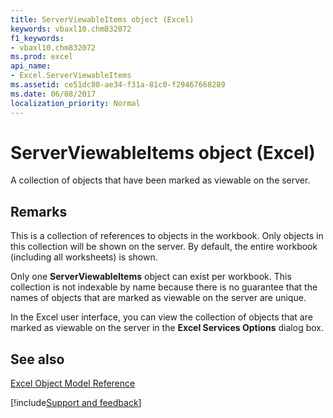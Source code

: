 ```yaml
---
title: ServerViewableItems object (Excel)
keywords: vbaxl10.chm832072
f1_keywords:
- vbaxl10.chm832072
ms.prod: excel
api_name:
- Excel.ServerViewableItems
ms.assetid: ce51dc80-ae34-f31a-81c0-f29467668289
ms.date: 06/08/2017
localization_priority: Normal
---
```



# ServerViewableItems object (Excel)

A collection of objects that have been marked as viewable on the server.


## Remarks

This is a collection of references to objects in the workbook. Only objects in this collection will be shown on the server. By default, the entire workbook (including all worksheets) is shown.

Only one  **ServerViewableItems** object can exist per workbook. This collection is not indexable by name because there is no guarantee that the names of objects that are marked as viewable on the server are unique.

In the Excel user interface, you can view the collection of objects that are marked as viewable on the server in the  **Excel Services Options** dialog box.


## See also



[Excel Object Model Reference](./overview/Excel/object-model.md)

[!include[Support and feedback](~/includes/feedback-boilerplate.md)]